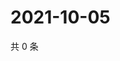 # 2021-10-05

共 0 条

<!-- BEGIN -->
<!-- 最后更新时间 Tue Oct 05 2021 15:17:40 GMT+0800 (China Standard Time) -->

<!-- END -->
